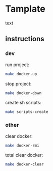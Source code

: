 # Tamplate
text

## instructions

### dev
run project:
```sh
make docker-up
```
stop project:
```sh
make docker-down
```

create sh scripts:
```sh
make scripts-create
```


### other
clear docker:
```sh
make docker-rmi
```
total clear docker:
```sh
make docker-clear
```


